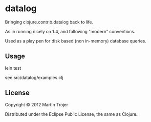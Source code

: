 # datalog

Bringing clojure.contrib.datalog back to life.

As in running nicely on 1.4, and following "modern" conventions.

Used as a play pen for disk based (non in-memory) database queries.

## Usage

lein test

see src/datalog/examples.clj

## License

Copyright © 2012 Martin Trojer

Distributed under the Eclipse Public License, the same as Clojure.
